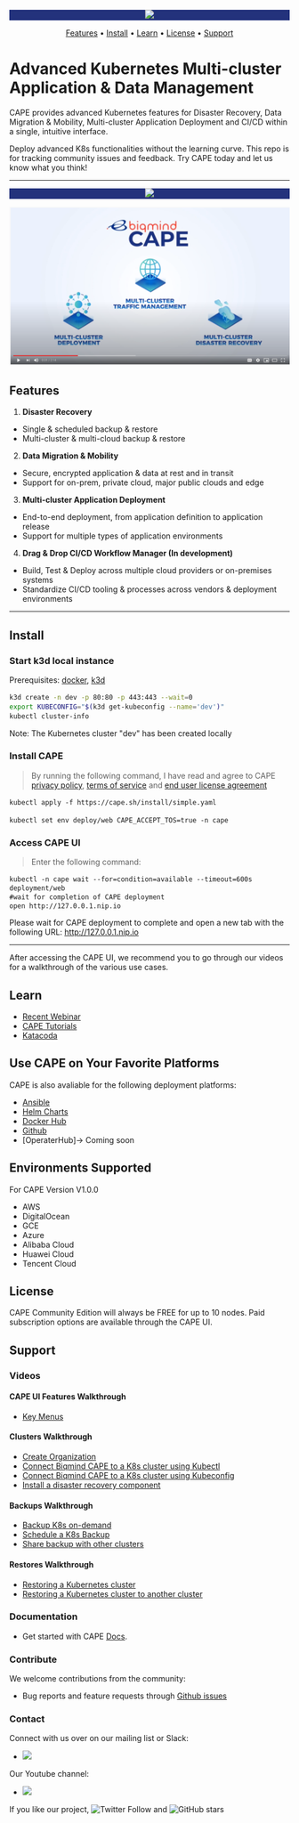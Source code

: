 <p align="center" style="background-color:#23327c">
  <img src="https://biqmind.com/wp-content/uploads/2020/07/CAPE-4CLogo-Hor.png"/>
</p>
<p align="center">
  <a href="#features">Features</a> •
  <a href="#install">Install</a> •
  <a href="#Learn">Learn</a> •
  <a href="#license">License</a> •
  <a href="#support">Support</a> 

</p>

# Advanced Kubernetes Multi-cluster Application & Data Management

CAPE provides advanced Kubernetes features for Disaster Recovery, Data Migration & Mobility, Multi-cluster Application Deployment and CI/CD within a single, intuitive interface.

Deploy advanced K8s functionalities without the learning curve. This repo is for tracking community issues and feedback. Try CAPE today and let us know what you think!

<hr/>

<p align="center" style="background-color:#23327c">
  <img src="https://biqmind.com/wp-content/uploads/2020/07/CAPEReadmeDashboard.png" />
</p>

[![CAPE](assets/youtube-cape.png)](https://youtu.be/4KJt8NXTO8E "CAPE INTRO")


## Features

1. <b>Disaster Recovery</b>
- Single & scheduled backup & restore 
- Multi-cluster & multi-cloud backup & restore 
 
2. <b>Data Migration & Mobility</b>
- Secure, encrypted application & data at rest and in transit
- Support for on-prem, private cloud, major public clouds and edge

3. <b>Multi-cluster Application Deployment</b>
- End-to-end deployment, from application definition to application release
- Support for multiple types of application environments

4. <b>Drag & Drop CI/CD Workflow Manager (In development)</b>
- Build, Test & Deploy across multiple cloud providers or on-premises systems
- Standardize CI/CD tooling & processes across vendors & deployment environments

<hr /> 

## Install

### Start k3d local instance
Prerequisites: [docker](https://docs.docker.com/get-docker/), [k3d](https://github.com/rancher/k3d)
```sh
k3d create -n dev -p 80:80 -p 443:443 --wait=0
export KUBECONFIG="$(k3d get-kubeconfig --name='dev')"
kubectl cluster-info
````
Note: The Kubernetes cluster "dev" has been created locally

### Install CAPE
> By running the following command, I have read and agree to CAPE [privacy policy](https://biqmind.com/privacy-policy/), [terms of service](https://biqmind.com/terms-of-service/) and [end user license agreement](https://biqmind.com/end-user-license-agreement/)
```
kubectl apply -f https://cape.sh/install/simple.yaml

kubectl set env deploy/web CAPE_ACCEPT_TOS=true -n cape
```

### Access CAPE UI
> Enter the following command:
```
kubectl -n cape wait --for=condition=available --timeout=600s deployment/web
#wait for completion of CAPE deployment
open http://127.0.0.1.nip.io
```
Please wait for CAPE deployment to complete and open a new tab with the following URL: http://127.0.0.1.nip.io

<hr />

After accessing the CAPE UI, we recommend you to go through our videos for a walkthrough of the various use cases. 

## Learn

- [Recent Webinar](https://www.youtube.com/watch?v=JHP9zgv75ls)
- [CAPE Tutorials](https://www.youtube.com/watch?v=S551qxe9vCg&list=PLByzHLEsOQEB01EIybmgfcrBMO6WNFYZL)
- [Katacoda](https://katacoda.com/cape/courses/trycape/) 

## Use CAPE on Your Favorite Platforms
CAPE is also avaliable for the following deployment platforms:
- [Ansible](https://galaxy.ansible.com/biqmind_cloudnative/cape_ansible)
- [Helm Charts](https://github.com/biqmind/cape-saas-operator/tree/master/helm/cape)
- [Docker Hub](https://hub.docker.com/u/capesh)
- [Github](https://github.com/cape-sh/cape-docker)
- [OperaterHub]-> Coming soon

## Environments Supported

For CAPE Version V1.0.0
- AWS
- DigitalOcean
- GCE
- Azure
- Alibaba Cloud
- Huawei Cloud
- Tencent Cloud

## License
CAPE Community Edition will always be FREE for up to 10 nodes. Paid subscription options are available through the CAPE UI. 

## Support

### Videos

#### CAPE UI Features Walkthrough
- [Key Menus](https://www.youtube.com/watch?v=S551qxe9vCg)

#### Clusters Walkthrough
- [Create Organization](https://www.youtube.com/watch?v=rjfZ_Av-Mxg)
- [Connect Biqmind CAPE to a K8s cluster using Kubectl](https://www.youtube.com/watch?v=CSW4IrjyGro)
- [Connect Biqmind CAPE to a K8s cluster using Kubeconfig](https://www.youtube.com/watch?v=pvfDTnu-HLI)
- [Install a disaster recovery component](https://www.youtube.com/watch?v=74t6jKB9G3E)

#### Backups Walkthrough
- [Backup K8s on-demand](https://www.youtube.com/watch?v=MOPtRTeG8sw)
- [Schedule a K8s Backup](https://www.youtube.com/watch?v=CkIVZdmWXiQ)
- [Share backup with other clusters](https://www.youtube.com/watch?v=tnyNPynPLJI)

#### Restores Walkthrough
- [Restoring a Kubernetes cluster](https://www.youtube.com/watch?v=Xf0TkzudUF0)
- [Restoring a Kubernetes cluster to another cluster](https://www.youtube.com/watch?v=dhBnUgfTsh4)

### Documentation
- Get started with CAPE [Docs](https://docs.cape.sh/docs/).

### Contribute
We welcome contributions from the community:
- Bug reports and feature requests through [Github issues](https://github.com/cape-sh/cape/issues/new)

### Contact
Connect with us over on our mailing list or Slack:
- [<img src="https://img.shields.io/badge/Slack-CAPE-brightgreen">](https://capesh.slack.com)

Our Youtube channel:
- [<img src="https://img.shields.io/badge/Youtube-Biqmind-blue">](https://www.youtube.com/channel/UCSXtrXokSgbZuSz7qgu3VHw)

If you like our project,
![Twitter Follow](https://img.shields.io/twitter/follow/CapeSuperhero?style=social) and 
![GitHub stars](https://img.shields.io/github/stars/cape-sh/cape?style=social)  

